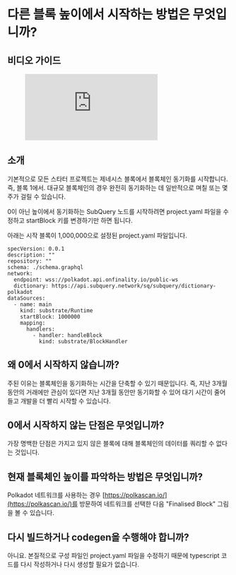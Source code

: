 # 다른 블록 높이에서 시작하는 방법은 무엇입니까?

## 비디오 가이드

<figure class="video_container">
  <iframe src="https://www.youtube.com/embed/ZiNSXDMHmBk" frameborder="0" allowfullscreen="true"></iframe>
</figure>

## 소개

기본적으로 모든 스타터 프로젝트는 제네시스 블록에서 블록체인 동기화를 시작합니다. 즉, 블록 1에서. 대규모 블록체인의 경우 완전히 동기화하는 데 일반적으로 며칠 또는 몇 주가 걸릴 수 있습니다.

0이 아닌 높이에서 동기화하는 SubQuery 노드를 시작하려면 project.yaml 파일을 수정하고 startBlock 키를 변경하기만 하면 됩니다.

아래는 시작 블록이 1,000,000으로 설정된 project.yaml 파일입니다.

```shell
specVersion: 0.0.1
description: ""
repository: ""
schema: ./schema.graphql
network:
  endpoint: wss://polkadot.api.onfinality.io/public-ws
  dictionary: https://api.subquery.network/sq/subquery/dictionary-polkadot
dataSources:
  - name: main
    kind: substrate/Runtime
    startBlock: 1000000
    mapping:
      handlers:
        - handler: handleBlock
          kind: substrate/BlockHandler
```

## 왜 0에서 시작하지 않습니까?

주된 이유는 블록체인을 동기화하는 시간을 단축할 수 있기 때문입니다. 즉, 지난 3개월 동안의 거래에만 관심이 있다면 지난 3개월 동안만 동기화할 수 있어 대기 시간이 줄어들고 개발을 더 빨리 시작할 수 있습니다.

## 0에서 시작하지 않는 단점은 무엇입니까?

가장 명백한 단점은 가지고 있지 않은 블록에 대해 블록체인의 데이터를 쿼리할 수 없다는 것입니다.

## 현재 블록체인 높이를 파악하는 방법은 무엇입니까?

Polkadot 네트워크를 사용하는 경우 [https://polkascan.io/](https://polkascan.io/)를 방문하여 네트워크를 선택한 다음 "Finalised Block" 그림을 볼 수 있습니다.

## 다시 빌드하거나 codegen을 수행해야 합니까?

아니요. 본질적으로 구성 파일인 project.yaml 파일을 수정하기 때문에 typescript 코드를 다시 작성하거나 다시 생성할 필요가 없습니다.
